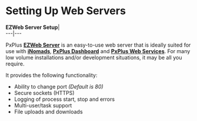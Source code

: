 # Setting Up Web Servers  
  
**EZWeb Server Setup**|   
---|---  
  
PxPlus **[EZWeb Server](../EZWebServer/EZweb%20Introduction.md)** is an easy-to-use web server that is ideally suited for use with **[iNomads](iNOMADS%20Introduction.md)**, **[PxPlus Dashboard](../PxPlus%20Dashboard/Overview.md)** and **[PxPlus Web Services](../PxPlus%20Web%20Services.md)**. For many low volume installations and/or development situations, it may be all you require.

It provides the following functionality:

  * Ability to change port _(Default is 80)_
  * Secure sockets (HTTPS)
  * Logging of process start, stop and errors
  * Multi-user/task support
  * File uploads and downloads


